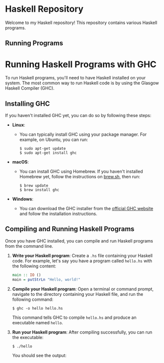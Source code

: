 # Haskell Repository

Welcome to my Haskell repository! This repository contains various Haskell programs.

## Running Programs

# Running Haskell Programs with GHC

To run Haskell programs, you'll need to have Haskell installed on your system. The most common way to run Haskell code is by using the Glasgow Haskell Compiler (GHC).

## Installing GHC

If you haven't installed GHC yet, you can do so by following these steps:

- **Linux**:
  - You can typically install GHC using your package manager. For example, on Ubuntu, you can run:
    ```
    $ sudo apt-get update
    $ sudo apt-get install ghc
    ```

- **macOS**:
  - You can install GHC using Homebrew. If you haven't installed Homebrew yet, follow the instructions on [brew.sh](https://brew.sh/), then run:
    ```
    $ brew update
    $ brew install ghc
    ```

- **Windows**:
  - You can download the GHC installer from the [official GHC website]([https://www.haskell.org/ghc/download.html](https://www.haskell.org/downloads/)) and follow the installation instructions.

## Compiling and Running Haskell Programs

Once you have GHC installed, you can compile and run Haskell programs from the command line.

1. **Write your Haskell program**: Create a `.hs` file containing your Haskell code. For example, let's say you have a program called `hello.hs` with the following content:

    ```haskell
    main :: IO ()
    main = putStrLn "Hello, world!"
    ```

2. **Compile your Haskell program**: Open a terminal or command prompt, navigate to the directory containing your Haskell file, and run the following command:

    ```
    $ ghc -o hello hello.hs
    ```

   This command tells GHC to compile `hello.hs` and produce an executable named `hello`.

3. **Run your Haskell program**: After compiling successfully, you can run the executable:

    ```
    $ ./hello
    ```

   You should see the output:
   

